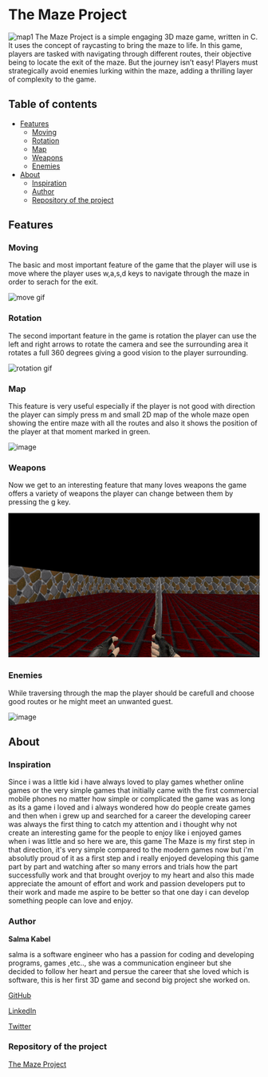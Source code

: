 # **The Maze Project**
![map1](https://github.com/Salma-kabel/maze_project/assets/76133733/43b2956e-05c8-4a0f-8d1f-a784ee41ca0f)
The Maze Project is a simple engaging 3D maze game, written in C. It uses the concept of raycasting to bring the maze to life. In this game, players are tasked with navigating through different routes, their objective being to locate the exit of the maze. But the journey isn’t easy! Players must strategically avoid enemies lurking within the maze, adding a thrilling layer of complexity to the game.
## Table of contents
- [Features](#features)
  - [Moving](#moving)
  - [Rotation](#rotation)
  - [Map](#map)
  - [Weapons](#weapons)
  - [Enemies](#enemies)
- [About](#about)
  - [Inspiration](#inspiration)
  - [Author](#author)
  - [Repository of the project](#repository-of-the-project)

## Features
### Moving
The basic and most important feature of the game that the player will use is move where the player uses w,a,s,d keys to navigate through the maze in order to serach for the exit.

![move gif](https://github.com/Salma-kabel/maze_project/blob/master/Maze2024-02-1520-22-32-ezgif.com-optimize.gif)
### Rotation
The second important feature in the game is rotation the player can use the left and right arrows to rotate the camera and see the surrounding area it rotates a full 360 degrees giving a good vision to the player surrounding.

![rotation gif](https://github.com/Salma-kabel/maze_project/blob/master/rotation.gif)
### Map
This feature is very useful especially if the player is not good with direction the player can simply press m and small 2D map of the whole maze open showing the entire maze with all the routes and also it shows the position of the player at that moment marked in green.

![image](https://github.com/Salma-kabel/maze_project/assets/76133733/960789dd-ffda-49e6-8909-abc60f109d53)
### Weapons
Now we get to an interesting feature that many loves weapons the game offers a variety of weapons the player can change between them by pressing the g key.

![weapon gif](https://github.com/Salma-kabel/maze_project/blob/master/weapon.gif)
### Enemies
While traversing through the map the player should be carefull and choose good routes or he might meet an unwanted guest.

![image](https://github.com/Salma-kabel/maze_project/assets/76133733/87e7a18d-4240-4287-ad62-dd5dfdb8dcde)

## About
### Inspiration
Since i was a little kid i have always loved to play games whether online games or the very simple games that initially came with the first commercial mobile phones no matter how simple or complicated the game was as long as its a game i loved and i always wondered how do people create games and then when i grew up and searched for a career the developing career was always the first thing to catch my attention and i thought why not create an interesting game for the people to enjoy like i enjoyed games when i was little and so here we are, this game The Maze is my first step in that direction, it's very simple compared to the modern games now but i'm absolutly proud of it as a first step and i really enjoyed developing this game part by part and watching after so many errors and trials how the part successfully work and that brought overjoy to my heart and also this made appreciate the amount of effort and work and passion developers put to their work and made me aspire to be better so that one day i can develop something people can love and enjoy.
### Author
**Salma Kabel**

salma is a software engineer who has a passion for coding and developing programs, games ,etc.., she was a communication engineer but she decided to follow her heart and persue the career that she loved which is software, this is her first 3D game and second big project she worked on.

[GitHub](@Salma-kabel)

[LinkedIn](https://www.linkedin.com/feed/?trk=guest_homepage-basic_nav-header-signin)

[Twitter](https://twitter.com/Salma_Kabel)
### Repository of the project
[The Maze Project](https://github.com/Salma-kabel/maze_project/tree/master)
